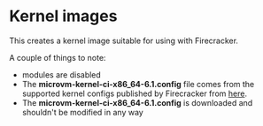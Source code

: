 # Kernel images

This creates a kernel image suitable for using with Firecracker.

A couple of things to note:

- modules are disabled
- The **microvm-kernel-ci-x86_64-6.1.config** file comes from the supported kernel configs published by Firecracker from [here](https://github.com/firecracker-microvm/firecracker/tree/main/resources/guest_configs).
- The **microvm-kernel-ci-x86_64-6.1.config** is downloaded and shouldn't be modified in any way

